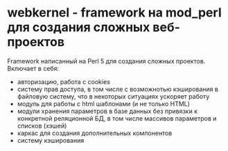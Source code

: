 # webkernel - framework на mod_perl для создания сложных веб-проектов
Framework написанный на Perl 5 для создания сложных проектов.
Включает в себя:
- авторизацию, работа с cookies
- систему прав доступа, в том числе с возможнотью кэширования в файловую систему, что в некоторых ситуациях ускоряет работу
- модуль для работы с html шаблонами (и не только HTML)
- модули хранения параметров в базе данных без привязки к конкретной реляционной БД, в том числе массивов параметров и списков (хэшей)
- каркас для создания дополнительных компонентов
- систему кэширования
